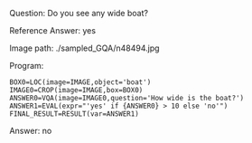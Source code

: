 Question: Do you see any wide boat?

Reference Answer: yes

Image path: ./sampled_GQA/n48494.jpg

Program:

```
BOX0=LOC(image=IMAGE,object='boat')
IMAGE0=CROP(image=IMAGE,box=BOX0)
ANSWER0=VQA(image=IMAGE0,question='How wide is the boat?')
ANSWER1=EVAL(expr="'yes' if {ANSWER0} > 10 else 'no'")
FINAL_RESULT=RESULT(var=ANSWER1)
```
Answer: no

